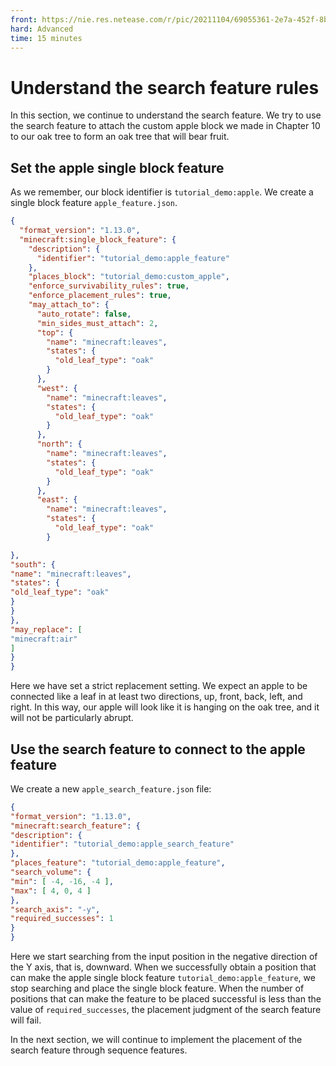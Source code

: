 ```yaml
--- 
front: https://nie.res.netease.com/r/pic/20211104/69055361-2e7a-452f-8b1a-f23e1262a03a.jpg 
hard: Advanced 
time: 15 minutes 
--- 
```

# Understand the search feature rules 

In this section, we continue to understand the search feature. We try to use the search feature to attach the custom apple block we made in Chapter 10 to our oak tree to form an oak tree that will bear fruit. 

## Set the apple single block feature 

As we remember, our block identifier is `tutorial_demo:apple`. We create a single block feature `apple_feature.json`. 

```json
{
  "format_version": "1.13.0",
  "minecraft:single_block_feature": {
    "description": {
      "identifier": "tutorial_demo:apple_feature"
    },
	"places_block": "tutorial_demo:custom_apple",
    "enforce_survivability_rules": true,
    "enforce_placement_rules": true,
	"may_attach_to": {
      "auto_rotate": false,
      "min_sides_must_attach": 2,
      "top": {
        "name": "minecraft:leaves",
        "states": {
          "old_leaf_type": "oak"
        }
      },
      "west": {
        "name": "minecraft:leaves",
        "states": {
          "old_leaf_type": "oak"
        }
      },
      "north": {
        "name": "minecraft:leaves",
        "states": {
          "old_leaf_type": "oak"
        }
      },
      "east": {
        "name": "minecraft:leaves",
        "states": {
          "old_leaf_type": "oak"
        }

}, 
"south": { 
"name": "minecraft:leaves", 
"states": { 
"old_leaf_type": "oak" 
} 
} 
}, 
"may_replace": [ 
"minecraft:air" 
] 
} 
} 
``` 

Here we have set a strict replacement setting. We expect an apple to be connected like a leaf in at least two directions, up, front, back, left, and right. In this way, our apple will look like it is hanging on the oak tree, and it will not be particularly abrupt. 

## Use the search feature to connect to the apple feature 

We create a new `apple_search_feature.json` file: 

```json 
{ 
"format_version": "1.13.0", 
"minecraft:search_feature": { 
"description": { 
"identifier": "tutorial_demo:apple_search_feature" 
}, 
"places_feature": "tutorial_demo:apple_feature", 
"search_volume": { 
"min": [ -4, -16, -4 ], 
"max": [ 4, 0, 4 ] 
}, 
"search_axis": "-y", 
"required_successes": 1 
} 
} 
``` 

Here we start searching from the input position in the negative direction of the Y axis, that is, downward. When we successfully obtain a position that can make the apple single block feature `tutorial_demo:apple_feature`, we stop searching and place the single block feature. When the number of positions that can make the feature to be placed successful is less than the value of `required_successes`, the placement judgment of the search feature will fail. 

In the next section, we will continue to implement the placement of the search feature through sequence features.